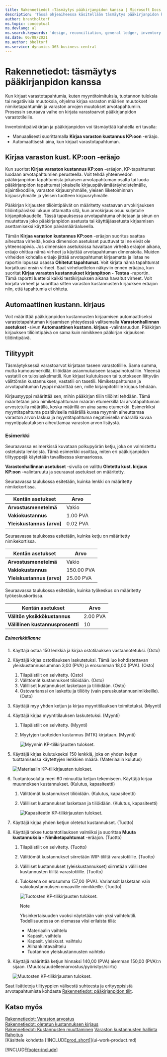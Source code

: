 ```yaml
---
title: Rakennetiedot –Täsmäytys pääkirjanpidon kanssa | Microsoft Docs
description: 'Tässä ohjeaiheessa käsitellään täsmäytys pääkirjanpidon kanssa varastotapahtumia kirjattaessa. Näitä tapahtumia ovat esimerkiksi tapahtumat, tuotannon tuotos ja negatiiviset muutokset.'
author: brentholtorf
ms.topic: conceptual
ms.devlang: al
ms.search.keywords: 'design, reconciliation, general ledger, inventory'
ms.date: 06/08/2021
ms.author: bholtorf
ms.service: dynamics-365-business-central
---
```

# <a name="design-details-reconciliation-with-the-general-ledger"></a>Rakennetiedot: täsmäytys pääkirjanpidon kanssa
Kun kirjaat varastotapahtumia, kuten myyntitoimituksia, tuotannon tuloksia tai negatiivisia muutoksia, ohjelma kirjaa varaston määrien muutokset nimiketapahtumiin ja varaston arvojen muutokset arvotapahtumiin. Prosessin seuraava vaihe on kirjata varastoarvot pääkirjanpidon varastotileille.  

Inventointipäiväkirjan ja pääkirjanpidon voi täsmäyttää kahdella eri tavalla:  

* Manuaalisesti suorittamalla **Kirjaa varaston kustannus KP:oon** -eräajo.  
* Automaattisesti aina, kun kirjaat varastotapahtuman.  

## <a name="post-inventory-cost-to-gl-batch-job"></a>Kirjaa varaston kust. KP:oon -eräajo
Kun suoritat **Kirjaa varaston kustannus KP:oon** -eräajon, KP-tapahtumat luodaan arvotapahtumien perusteella. Voit tehdä yhteenvedon pääkirjanpidon tapahtumista jokaisen arvotapahtuman osalta tai luoda pääkirjanpidon tapahtumat jokaiselle kirjauspäivämääräyhdistelmälle, sijaintikoodille, varaston kirjausryhmälle, yleisen liiketoiminnan kirjausryhmälle ja yleisen tuotteen kirjausryhmälle.  

Pääkirjan kirjausten tiliöintipäivät on määritetty vastaavan arvokirjauksen tiliöintipäiväksi lukuun ottamatta sitä, kun arvokirjaus osuu suljetulle kirjanpitokaudelle. Tässä tapauksessa arvotapahtuma ohitetaan ja sinun on muutettava joko pääkirjanpidon asetusta tai käyttäjäasetusta kirjaamisen asettamiseksi käyttöön päivämääräalueella.  

Tämän **Kirjaa varaston kustannus KP:oon** -eräajon suoritus saattaa aiheuttaa virheitä, koska dimension asetukset puuttuvat tai ne eivät ole yhteensopivia. Jos dimension asetuksissa havaitaan virheitä eräajon aikana, eräajo ohittaa nämä virheet ja käyttää arvotapahtuman dimensioita. Muiden virheiden kohdalla eräajo jättää arvotapahtumat kirjaamatta ja listaa ne raportin lopussa osassa **Ohitetut tapahtumat**. Voit kirjata nämä tapahtumat korjattuasi ensin virheet. Saat virheluettelon näkyviin ennen eräajoa, kun suoritat **Kirjaa varaston kustannukset kirjanpitoon - Testaa** -raportin. Tämä raportti luetteloi kaikki testikirjauksen aikana havaitut virheet. Voit korjata virheet ja suorittaa sitten varaston kustannusten kirjauksen eräajon niin, että tapahtumia ei ohiteta.  

## <a name="automatic-cost-posting"></a>Automaattinen kustann. kirjaus
Voit määrittää pääkirjanpidon kustannusten kirjaamisen automaattiseksi varastotapahtuman kirjaamisen yhteydessä valitsemalla **Varastonhallinnan asetukset** -sivun **Automaattinen kustann. kirjaus** -valintaruudun. Pääkirjan kirjauksen tiliöintipäivä on sama kuin nimikkeen pääkirjan kirjauksen tiliöintipäivä.  

## <a name="account-types"></a>Tilityypit
Täsmäytyksessä varastoarvot kirjataan taseen varastotilille. Sama summa, mutta kumousmerkillä, tiliöidään asianmukaiseen tasapainotustiliin. Yleensä vastatili on tuloslaskelmatili. Kun kirjaat kulutukseen tai tuotokseen liittyvän välittömän kustannuksen, vastatili on tasetili. Nimiketapahtuman ja arvotapahtuman tyyppi määrittää sen, mille kirjanpitotilille kirjaus tehdään.  

Kirjaustyyppi määrittää sen, mihin pääkirjan tiliin tiliöinti tehdään. Tämä määritetään joko nimiketapahtuman määrän etumerkillä tai arvotapahtuman arvostetulla määrällä, koska määrillä on aina sama etumerkki. Esimerkiksi myyntitapahtuma positiivisella määrällä kuvaa myynnin aiheuttamaa varaston arvon laskua ja myyntitapahtuma negatiivisella määrällä kuvaa myyntipalautuksen aiheuttamaa varaston arvon lisäystä.  

### <a name="example"></a>Esimerkki
Seuraavassa esimerkissä kuvataan polkupyörän ketju, joka on valmistettu ostetuista lenkeistä. Tämä esimerkki osoittaa, miten eri pääkirjanpidon tilityyppejä käytetään tavallisessa skenaariossa.  

**Varastonhallinnan asetukset** -sivulla on valittu **Oletettu kust. kirjaus KP:oon** -valintaruutu ja seuraavat asetukset on määritetty.  

Seuraavassa taulukossa esitetään, kuinka lenkki on määritetty nimikekortissa.  

|Kentän asetukset|Arvo|  
|-----------------|-----------|  
|**Arvostusmenetelmä**|Vakio|  
|**Vakiokustannus**|1.00 PVA|  
|**Yleiskustannus (arvo)**|0.02 PVA|  

Seuraavassa taulukossa esitetään, kuinka ketju on määritetty nimikekortissa.  

|Kentän asetukset|Arvo|  
|-----------------|-----------|  
|**Arvostusmenetelmä**|Vakio|  
|**Vakiokustannus**|150.00 PVA|  
|**Yleiskustannus (arvo)**|25.00 PVA|  

Seuraavassa taulukossa esitetään, kuinka työkeskus on määritetty työkeskuskortissa.  

|Kentän asetukset|Arvo|  
|-----------------|-----------|  
|**Välitön yksikkökustannus**|2.00 PVA|  
|**Välillinen kustannusprosentti**|10|  

##### <a name="scenario"></a>Esimerkkitilanne
1. Käyttäjä ostaa 150 lenkkiä ja kirjaa ostotilauksen vastaanotetuksi. (Osto)  
2. Käyttäjä kirjaa ostotilauksen laskutetuksi. Tämä luo kohdistettavan yleiskustannussumman 3,00 (PVA) ja erosumman 18,00 (PVA). (Osto)  

    1. Tilapäistilit on selvitetty. (Osto)  
    2. Välittömät kustannukset tiliöidään. (Osto)  
    3. Välilliset kustannukset lasketaan ja tiliöidään. (Osto)  
    4. Ostovarianssi on laskettu ja tiliöity (vain peruskustannusnimikkeille). (Osto)  
3. Käyttäjä myy yhden ketjun ja kirjaa myyntitilauksen toimitetuksi. (Myynti)  
4. Käyttäjä kirjaa myyntitilauksen laskutetuksi. (Myynti)  

    1. Tilapäistilit on selvitetty. (Myynti)  
    2. Myytyjen tuotteiden kustannus (MTK) kirjataan. (Myynti)  

        ![Myynnin KP-tilikirjausten tulokset.](media/design_details_inventory_costing_3_gl_posting_sales.png "Myynnin KP-tilikirjausten tulokset")  
5. Käyttäjä kirjaa kulutukseksi 150 lenkkiä, joka on yhden ketjun tuottamisessa käytettyjen lenkkien määrä. (Materiaalin kulutus)  

    ![Materiaalin KP-tilikirjausten tulokset.](media/design_details_inventory_costing_3_gl_posting_material.png "Materiaalin KP-tilikirjausten tulokset")  
6. Tuotantosolulta meni 60 minuuttia ketjun tekemiseen. Käyttäjä kirjaa muunnoksen kustannukset. (Kulutus, kapasiteetti)  

    1. Välittömät kustannukset tiliöidään. (Kulutus, kapasiteetti)  
    2. Välilliset kustannukset lasketaan ja tiliöidään. (Kulutus, kapasiteetti)  

        ![Kapasiteetin KP-tilikirjausten tulokset.](media/design_details_inventory_costing_3_gl_posting_capacity.png "Kapasiteetin KP-tilikirjausten tulokset")  
7. Käyttäjä kirjaa yhden ketjun oletetut kustannukset. (Tuotto)  
8. Käyttäjä tekee tuotantotilauksen valmiiksi ja suorittaa **Muuta kustannuksia - Nimiketapahtumat** -eräajon. (Tuotto)  

    1. Tilapäistilit on selvitetty. (Tuotto)  
    2. Välittömät kustannukset siirretään WIP-tililtä varastotilille. (Tuotto)  
    3. Välilliset kustannukset (yleiskustannukset) siirretään välillisten kustannusten tililtä varastotilille. (Tuotto)  
    4. Tuloksena on erosumma 157,00 (PVA). Varianssit lasketaan vain vakiokustannuksen omaaville nimikkeille. (Tuotto)  

        ![Tuotosten KP-tilikirjausten tulokset.](media/design_details_inventory_costing_3_gl_posting_output.png "Tuotosten KP-tilikirjausten tulokset")  

        > [!NOTE]  
        >  Yksinkertaisuuden vuoksi näytetään vain yksi vaihtelutili. Todellisuudessa on olemassa viisi erilaista tiliä:  
        >   
        >  * Materiaalin vaihtelu  
        >  * Kapasit. vaihtelu  
        >  * Kapasit. yleiskust. vaihtelu  
        >  * Alihankintavaihtelu  
        >  * Tuotannon yleiskustannusten vaihtelu  

9. Käyttäjä määrittää ketjun hinnaksi 140,00 (PVA) aiemman 150,00 (PVA):n sijaan. (Muutos/uudelleenarvostus/pyöristys/siirto)  

    ![Muutosten KP-tilikirjausten tulokset.](media/design_details_inventory_costing_3_gl_posting_adjustment.png "Muutosten KP-tilikirjausten tulokset")  

Saat lisätietoja tilityyppien välisestä suhteesta ja erityyppisistä arvotapahtumista kohdasta [Rakennetiedot: pääkirjanpidon tilit](design-details-accounts-in-the-general-ledger.md).  

## <a name="see-also"></a>Katso myös
[Rakennetiedot: Varaston arvostus](design-details-inventory-costing.md)   
[Rakennetiedot: oletetun kustannuksen kirjaus](design-details-expected-cost-posting.md)   
[Rakennetiedot: Kustannusten muuttaminen](design-details-cost-adjustment.md)
[Varaston kustannusten hallinta](finance-manage-inventory-costs.md)  
[Rahoitus](finance.md)  
[Käsittele kohdetta [!INCLUDE[prod_short](includes/prod_short.md)]](ui-work-product.md)


[!INCLUDE[footer-include](includes/footer-banner.md)]
